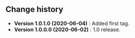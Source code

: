Change history
--------------

* **Version 1.0.1.0 (2020-06-04)** : Added first tag.
* **Version 1.0.0.0 (2020-06-02)** : 1.0 release.